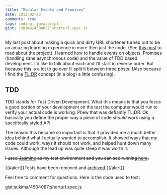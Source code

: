 ```yaml
---
title: "Modular Events and Promises"
date: 2013-02-23
comments: true
tags: coding, javascript
gist: sukima/4504087:shorturl.spec.js
---
```

My last post about making a quick and dirty URL shortener turned out to be
an amazing learning experience in more then just the code. (See [this post][1]
to read about the project). I learned how to handle events on objects, Promises
(handling sane asynchronous code) and the value of TDD based development. I'd
like to talk about each and I'll start in reverse order. But because this is a
lot to go over Ill split it between three posts. (Also because I find the
[TL;DR][2] concept (in a blog) a little confusing).

[1]: /blog/2013/01/10/building-a-static-javascript-based-url-shortener/
[2]: http://en.wikipedia.org/wiki/Wikipedia:Too_long;_didn't_read

## TDD ##

TDD stands for Test Driven Development. What this means is that you focus a good
portion of your development on the test the computer would run to verify your
actual code is working. Phew that was defiantly TL;DR. Ok basically you define
the proper way a piece of code _should_ work using a specifically styled API.

The reason this became so important is that it provided me a much better idea
behind what I actually wanted to accomplish. It showed ways that my code could
work, ways it should not work, and helped hunt down many issues. Although the
lead up was quite steep it was worth it.

~~I used [Jasmine][] as my test environment and you can see running [here][4].~~

{{#alert}}Tests have been removed and [archived][4].{{/alert}}

[Jasmine]: http://pivotal.github.com/jasmine/
[4]: https://github.com/sukima/dev-tritarget-org/blob/jekyll-old/source/test/spec/shorturl.spec.js

Feel free to comment for questions. Here is the code used to test:

<!-- more -->

gist:sukima/4504087:shorturl.spec.js
